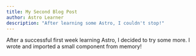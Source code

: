 ```yaml
---
title: My Second Blog Post
author: Astro Learner
description: "After learning some Astro, I couldn't stop!"
---
```


After a successful first week learning Astro, I decided to try some more. I wrote and imported a small component from memory!
